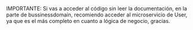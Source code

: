 IMPORTANTE: Si vas a acceder al código sin leer la documentación, en la parte de bussinessdomain, recomiendo acceder al microservicio de User, ya que es el más completo en cuanto a lógica de negocio, gracias.
